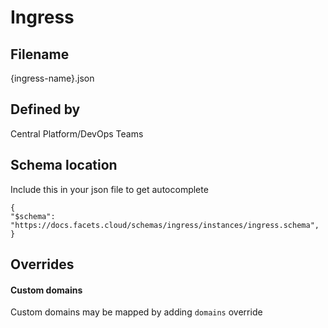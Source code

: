 # Ingress

## Filename
{ingress-name}.json

## Defined by

Central Platform/DevOps Teams

## Schema location
Include this in your json file to get autocomplete
```
{
"$schema": "https://docs.facets.cloud/schemas/ingress/instances/ingress.schema",
}
```

## Overrides

#### Custom domains

Custom domains may be mapped by adding ```domains``` override